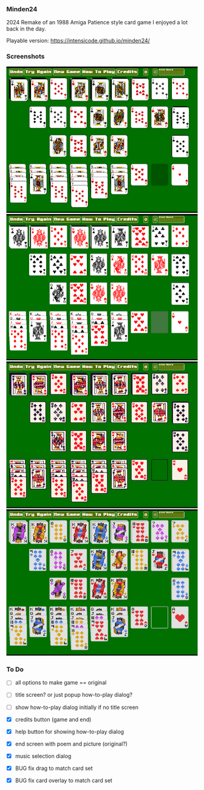 ### Minden24

2024 Remake of an 1988 Amiga Patience style card game I enjoyed a lot back in the day.

Playable version: https://intensicode.github.io/minden24/

### Screenshots

![Default Card-Set](doc/minden1.png)
![Clean Card-Set](doc/minden2.png)
![KIN's Card-Set](doc/minden3.png)
![Lazyspace Card-Set](doc/minden4.png)

### To Do

- [ ] all options to make game == original
- [ ] title screen? or just popup how-to-play dialog?
- [ ] show how-to-play dialog initially if no title screen

- [X] credits button (game and end)
- [X] help button for showing how-to-play dialog
- [X] end screen with poem and picture (original?)
- [X] music selection dialog
- [X] BUG fix drag to match card set
- [X] BUG fix card overlay to match card set
